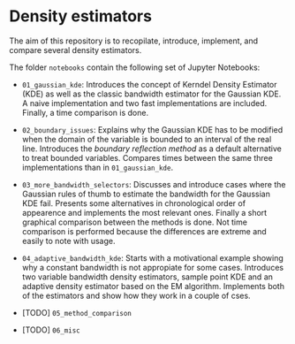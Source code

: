 # Density estimators

The aim of this repository is to recopilate, introduce, implement, and compare several density estimators.

The folder `notebooks` contain the following set of Jupyter Notebooks:

* `01_gaussian_kde`: Introduces the concept of Kerndel Density Estimator (KDE) as well as the classic bandwidth estimator for the Gaussian KDE. A naive implementation and two fast implementations are included. Finally, a time comparison is done.

* `02_boundary_issues`: Explains why the Gaussian KDE has to be modified when the domain of the variable is bounded to an interval of the real line. Introduces the *boundary reflection method* as a default alternative to treat bounded variables. Compares times between the same three implementations than in `01_gaussian_kde`.

* `03_more_bandwidth_selectors`: Discusses and introduce cases where the Gaussian rules of thumb to estimate the bandwidth for the Gaussian KDE fail. Presents some alternatives in chronological order of appearence and implements the most relevant ones. Finally a short graphical comparison between the methods is done. Not time comparison is performed because the differences are extreme and easily to note with usage.

* `04_adaptive_bandwidth_kde`: Starts with a motivational example showing why a constant bandwidth is not appropiate for some cases. Introduces two variable bandwidth density estimators, sample point KDE and an adaptive density estimator based on the EM algorithm. Implements both of the estimators and show how they work in a couple of cses.

* [TODO] `05_method_comparison`
* [TODO] `06_misc`

